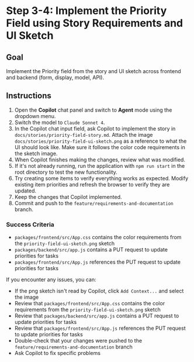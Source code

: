 # Step 3-4: Implement the Priority Field using Story Requirements and UI Sketch

## Goal

Implement the Priority field from the story and UI sketch across frontend and backend (form, display, model, API).

## Instructions

1. Open the **Copilot** chat panel and switch to **Agent** mode using the dropdown menu.
1. Switch the model to `Claude Sonnet 4`.
1. In the Copilot chat input field, ask Copilot to implement the story in `docs/stories/priority-field-story.md`. Attach the image `docs/stories/priority-field-ui-sketch.png` as a reference to what the UI should look like. Make sure it follows the color code requirements in the sketch image.
1. When Copilot finishes making the changes, review what was modified.
1. If it's not already running, run the application with `npm run start` in the root directory to test the new functionality.
1. Try creating some items to verify everything works as expected. Modify existing item priorities and refresh the browser to verify they are updated.
1. Keep the changes that Copilot implemented.
1. Commit and push to the `feature/requirements-and-documentation` branch.

### Success Criteria

- `packages/frontend/src/App.css` contains the color requirements from the `priority-field-ui-sketch.png` sketch
- `packages/backend/src/app.js` contains a PUT request to update priorities for tasks
- `packages/frontend/src/App.js` references the PUT request to update priorities for tasks

If you encounter any issues, you can:

- If the png sketch isn't read by Copilot, click `Add Context...` and select the image
- Review that `packages/frontend/src/App.css` contains the color requirements from the `priority-field-ui-sketch.png` sketch
- Review that `packages/backend/src/app.js` contains a PUT request to update priorities for tasks
- Review that `packages/frontend/src/App.js` references the PUT request to update priorities for tasks
- Double-check that your changes were pushed to the `feature/requirements-and-documentation` branch
- Ask Copilot to fix specific problems
